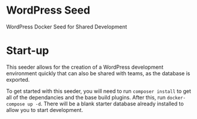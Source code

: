 # WordPress Seed
WordPress Docker Seed for Shared Development

# Start-up
This seeder allows for the creation of a WordPress development environment quickly that can also be shared with teams, as the database is exported. 

To get started with this seeder, you will need to run `composer install` to get all of the dependancies and the base build plugins. 
After this, run `docker-compose up -d`. There will be a blank starter database already installed to allow you to start development. 

